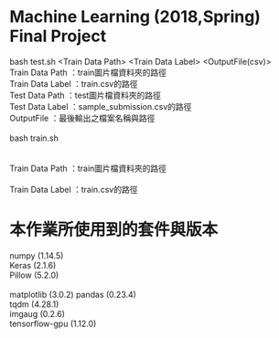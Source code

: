 # Machine Learning (2018,Spring) Final Project 
bash test.sh \<Train Data Path\> \<Train Data Label\> <Test Data Path> <Test Data Label> <OutputFile(csv)><br />
Train Data Path     ：train圖片檔資料夾的路徑<br />
Train Data Label    ：train.csv的路徑<br />
Test Data Path      ：test圖片檔資料夾的路徑<br />
Test Data Label     ：sample_submission.csv的路徑<br />
OutputFile          ：最後輸出之檔案名稱與路徑<br />
<br />
bash train.sh <Train Data Path> <Train Data Label><br />
<br />
<br />
Train Data Path     ：train圖片檔資料夾的路徑<br />
<br />
Train Data Label    ：train.csv的路徑<br />


# 本作業所使用到的套件與版本
numpy (1.14.5)<br />
Keras (2.1.6)<br />
Pillow (5.2.0)<br /><br />
matplotlib (3.0.2)
pandas (0.23.4)<br />
tqdm (4.28.1)<br />
imgaug (0.2.6)<br />
tensorflow-gpu (1.12.0)<br />
